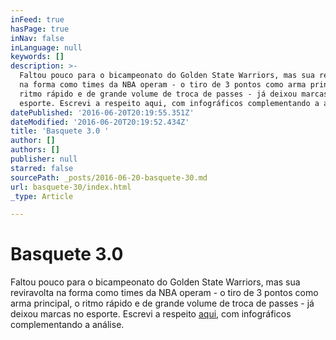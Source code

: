```yaml
---
inFeed: true
hasPage: true
inNav: false
inLanguage: null
keywords: []
description: >-
  Faltou pouco para o bicampeonato do Golden State Warriors, mas sua reviravolta
  na forma como times da NBA operam - o tiro de 3 pontos como arma principal, o
  ritmo rápido e de grande volume de troca de passes - já deixou marcas no
  esporte. Escrevi a respeito aqui, com infográficos complementando a análise. 
datePublished: '2016-06-20T20:19:55.351Z'
dateModified: '2016-06-20T20:19:52.434Z'
title: 'Basquete 3.0 '
author: []
authors: []
publisher: null
starred: false
sourcePath: _posts/2016-06-20-basquete-30.md
url: basquete-30/index.html
_type: Article

---
```

# Basquete 3.0

Faltou pouco para o bicampeonato do Golden State Warriors, mas sua reviravolta na forma como times da NBA operam - o tiro de 3 pontos como arma principal, o ritmo rápido e de grande volume de troca de passes - já deixou marcas no esporte. Escrevi a respeito [aqui][0], com infográficos complementando a análise.

[0]: http://oglobo.globo.com/esportes/a-revolucao-de-steph-curry-do-golden-state-warriors-19519144